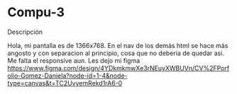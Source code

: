 # Compu-3
Descripción

Hola, mi pantalla es de 1366x768. 
En el nav de los demás html se hace más angosto y con separacion al principio, cosa que no deberia de quedar asi.
Me falta el responsive aun.
Les dejo mi figma 
https://www.figma.com/design/4YDkmkmwXe3rNEuyXWBUVn/CV%2FPorfolio-Gomez-Daniela?node-id=1-4&node-type=canvas&t=TC2UvyemRekd1rA6-0